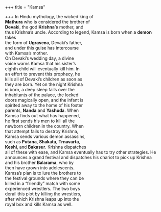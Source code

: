 +++
title = "Kamsa"

+++
In Hindu mythology, the wicked king of  
**Mathura** who is considered the brother of  
**Devaki**, the god **Krishna’s** mother, and  
thus Krishna’s uncle. According to legend, Kamsa is born when a **demon** takes  
the form of **Ugrasena**, Devaki’s father,  
and under this guise has intercourse  
with Kamsa’s mother.  
On Devaki’s wedding day, a divine  
voice warns Kamsa that his sister’s  
eighth child will eventually kill him. In  
an effort to prevent this prophecy, he  
kills all of Devaki’s children as soon as  
they are born. Yet on the night Krishna  
is born, a deep sleep falls over the  
inhabitants of the palace, the locked  
doors magically open, and the infant is  
spirited away to the home of his foster  
parents, **Nanda** and **Yashoda**. When  
Kamsa finds out what has happened,  
he first sends his men to kill all the  
newborn children in the country. When  
that attempt fails to destroy Krishna,  
Kamsa sends various demon assassins,  
such as **Putana**, **Shakata**, **Trnavarta**,  
**Keshi**, and **Bakasur**. Krishna dispatches  
all of these with ease, and Kamsa eventually has to try other strategies. He  
announces a grand festival and dispatches his chariot to pick up Krishna  
and his brother **Balarama**, who by  
then have grown into adolescents.  
Kamsa’s plan is to lure the brothers to  
the festival grounds where they can be  
killed in a “friendly” match with some  
experienced wrestlers. The two boys  
derail this plot by killing the wrestlers,  
after which Krishna leaps up into the  
royal box and kills Kamsa as well.
